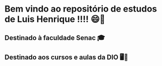 # Bem vindo ao repositório de estudos de Luis Henrique !!!! :smile:💾

## Destinado à faculdade Senac 🎓

## Destinado aos cursos e aulas da DIO 🖥📜
